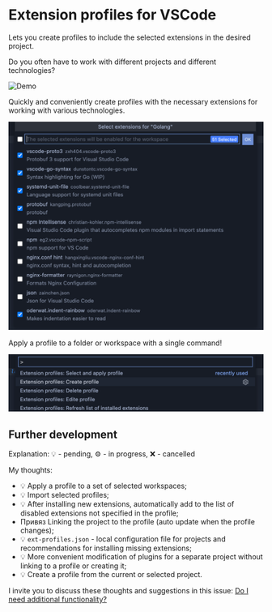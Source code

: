 # Extension profiles for VSCode

Lets you create profiles to include the selected extensions in the desired project.

Do you often have to work with different projects and different technologies?

![Demo](/assets/vscode-extension-profiles.gif)

<!-- https://user-images.githubusercontent.com/10986227/122539241-34165180-d049-11eb-8a35-dbd3402e991f.mp4 -->

Quickly and conveniently create profiles with the necessary extensions for working with various technologies.

![Select extensions](/assets/select-extensions.png)

Apply a profile to a folder or workspace with a single command!

![Commands](/assets/commands.png)

## Further development

Explanation: 💡 - pending, ⚙️ ️- in progress, ❌ - cancelled

My thoughts:

- 💡 Apply a profile to a set of selected workspaces;
- 💡 Import selected profiles;
- 💡 After installing new extensions, automatically add to the list of disabled extensions not specified in the profile;
- Привяз Linking the project to the profile (auto update when the profile changes);
- 💡 `ext-profiles.json` - local configuration file for projects and recommendations for installing missing extensions;
- 💡 More convenient modification of plugins for a separate project without linking to a profile or creating it;
- 💡 Create a profile from the current or selected project.

I invite you to discuss these thoughts and suggestions in this issue: [Do I need additional functionality?](https://github.com/evald24/vscode-extensions-profiles/issues/1)
